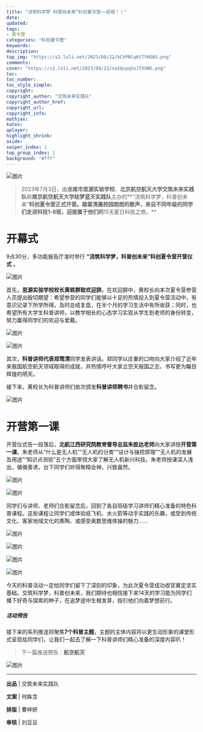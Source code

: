 ```yaml
---
title: "浇筑科学梦 科普向未来”科创夏令营——启程！！"
date:
updated:
tags:
- 夏令营
categories: "科创夏令营"
keywords:
description:
top_img: "https://s2.loli.net/2023/08/22/kCVPNlqKtTYHOA5.png"
comments:
cover: "https://s2.loli.net/2023/08/22/naIQxpqSoJTXVWG.png"
toc:
toc_number:
toc_style_simple:
copyright:
copyright_author: "交筑未来实践队"
copyright_author_href:
copyright_url:
copyright_info:
mathjax:
katex:
aplayer:
highlight_shrink:
aside:
swiper_index: 1
top_group_index: 1
background: "#fff"
---
```

![图片](https://mmbiz.qpic.cn/sz_mmbiz_jpg/MibNltWd6qA1DlvUKwgsqcHlyMDy6nQibMCPXdG43XsXfiaZ79XCBdEqOCicsEspziaF1JdWibgnxPTlY0uETWc6P1og/640?wx_fmt=jpeg&wxfrom=13)

> 2023年7月3日，由**龙南市思源实验学校**、**北京航空航天大学交筑未来实践队**和**南京航空航天大学绘梦蓝天实践队**主办的**“浇筑科学梦，科普创未来”**科创夏令营正式开营。踏着清晨校园朗朗的歌声，来自不同年级的同学们走进科技1-8班，迎接属于他们的**15天夏日科技之旅。**

# 开幕式   

9点30分，多功能报告厅准时举行 **“浇筑科学梦，科普创未来”科创夏令营开营仪式** 。

![图片](https://mmbiz.qpic.cn/sz_mmbiz_png/MibNltWd6qA1DlvUKwgsqcHlyMDy6nQibMOML89MBdNmIico5VPLKrM7lg48blufichggYdVDV5Ax3I4qb4WicmdyCw/640?wx_fmt=png&wxfrom=5&wx_lazy=1&wx_co=1)

首先，**思源实验学校校长黄轶群致欢迎辞**。在欢迎辞中，黄校长向本次夏令营参营人员提出殷切期望：希望参营的同学们能够以十足的热情投入到夏令营活动中，有意识记录下所学所得，及时总结复盘，在半个月的学习生活中有所收获；同时，也希望所有大学生科普讲师，以教学相长的心态学习实现从学生到老师的身份转变，努力赢得同学们的欢迎与爱戴。

![图片](https://mmbiz.qpic.cn/sz_mmbiz_jpg/MibNltWd6qA1DlvUKwgsqcHlyMDy6nQibMp8KB5XQe4pexkxzsOlabcS5icDhoPH1diaZSicykBPzafnw8xyUI2AmFQ/640?wx_fmt=jpeg&wxfrom=5&wx_lazy=1&wx_co=1)

![图片](https://mmbiz.qpic.cn/sz_mmbiz_jpg/MibNltWd6qA1DlvUKwgsqcHlyMDy6nQibMBciaNSFJaeRibPm3ao1yH0bFQnu795EWoicy2xTFhj7qOnkYfEXHPibZXQ/640?wx_fmt=jpeg&wxfrom=5&wx_lazy=1&wx_co=1)

其次，**科普讲师代表郑莺清**同学发表讲话。郑同学以庄重的口吻向大家介绍了近年来我国航空航天领域取得的成就，并热情呼吁大家立空天报国之志，书写更为瞩目辉煌的明天。

接下来，黄校长为科普讲师们依次颁发**科普讲师聘书**并合影留念。

![图片](https://mmbiz.qpic.cn/sz_mmbiz_jpg/MibNltWd6qA1DlvUKwgsqcHlyMDy6nQibM5JO4vLVSundh2qFABTYh1VjmsUzqgD8Gq356nYxcm9vLQJhDd6YDWw/640?wx_fmt=jpeg&wxfrom=5&wx_lazy=1&wx_co=1)

# 开营第一课

开营仪式告一段落后，**北航江西研究院教育督导总监朱胜达老师**向大家讲授**开营第一课**。朱老师从“什么是无人机”“无人机的分类”“设计与操控原理”“无人机的发展及用途”“知识点测验”五个方面带领大家了解无人机新兴科技。朱老师授课深入浅出，循循善诱，台下同学们听得聚精会神，兴致盎然。

![图片](https://mmbiz.qpic.cn/sz_mmbiz_png/MibNltWd6qA1DlvUKwgsqcHlyMDy6nQibMc3bG4AhfIQcaEhWzaPMKIVuO9R6UjkiaKETibVJXtbiaUWNCTT35Xb5Bg/640?wx_fmt=png&wxfrom=5&wx_lazy=1&wx_co=1)

![图片](https://mmbiz.qpic.cn/sz_mmbiz_jpg/MibNltWd6qA1DlvUKwgsqcHlyMDy6nQibMiaB7B3J2U9Rws5zxxspofibia3kc7KdUTTxNVtZyqbcYAFthpwwNftP7w/640?wx_fmt=jpeg&wxfrom=5&wx_lazy=1&wx_co=1)

同学们与讲师、老师们合影留念后，回到了各自班级学习讲师们精心准备的特色科普课程。这些课程让同学们或体验纸飞机、水火箭等动手实践的乐趣，或受到传统文化、客家地域文化的熏陶、或感受奥数思维体操的魅力......

![图片](https://mmbiz.qpic.cn/sz_mmbiz_jpg/MibNltWd6qA1DlvUKwgsqcHlyMDy6nQibMmqficuAzoVgYu5pPQeTAjG1rFb3iaskGPGyn6ZPwQeWRLQ2HI0ClqRjA/640?wx_fmt=jpeg&wxfrom=5&wx_lazy=1&wx_co=1)

![图片](https://mmbiz.qpic.cn/sz_mmbiz_jpg/MibNltWd6qA1DlvUKwgsqcHlyMDy6nQibMsibENAjs0YPMAOVhvHqVy1wPD5YdolOVJn9D4eFKumvHalng5VK6iavA/640?wx_fmt=jpeg&wxfrom=5&wx_lazy=1&wx_co=1)

![图片](https://mmbiz.qpic.cn/sz_mmbiz_jpg/MibNltWd6qA1DlvUKwgsqcHlyMDy6nQibMMKXicDhFkkFEytfF2tZ6DPps4ZyQOPpx9icJ6KYjO2WvgtFYnwDBnbrg/640?wx_fmt=jpeg&wxfrom=5&wx_lazy=1&wx_co=1)

![图片](https://mmbiz.qpic.cn/sz_mmbiz_jpg/MibNltWd6qA1DlvUKwgsqcHlyMDy6nQibM9DyoYTWZ5IJvbCg3KMjW320wcUAwSpicGtWpK1wicc10bBtX2Z0hibvBQ/640?wx_fmt=jpeg&wxfrom=5&wx_lazy=1&wx_co=1)

  

今天的科普活动一定给同学们留下了深刻的印象，为此次夏令营成功收官奠定坚实基础。交筑科学梦，科普创未来，我们期待也相信接下来14天的学习能为同学们播下好奇与探索的种子，在追梦途中生根发芽，指引他们向着梦想前行。


##### 活动预告

接下来的系列推送将聚焦**7个科普主题**，主题的主体内容将以更生动形象的课堂形式呈现给同学们，让我们一起去了解一下科普讲师们精心准备的深度内容叭！  


> 下一篇推送预告：**航空航天**

![图片](https://mmbiz.qpic.cn/sz_mmbiz_jpg/MibNltWd6qA1DlvUKwgsqcHlyMDy6nQibMF4j9bM5qxc3vQrMv7aDIYEQUQMeCSatdhEuvuor2OkJR1SAnAPSIAQ/640?wx_fmt=jpeg&wxfrom=5&wx_lazy=1&wx_co=1)


---

**出品** | 交筑未来实践队

**文案** | 何姝含

**排版** | 曹梓妍

**审核** | 刘豆豆